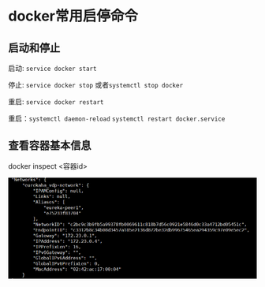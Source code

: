 # docker常用启停命令

## 启动和停止

启动: `service docker start`

停止: `service docker stop`  或者`systemctl stop docker`

重启: `service docker restart`

重启：`systemctl daemon-reload`     `systemctl restart docker.service`



## 查看容器基本信息

docker inspect <容器id>

![1562511225375](media\1562511225375.png)